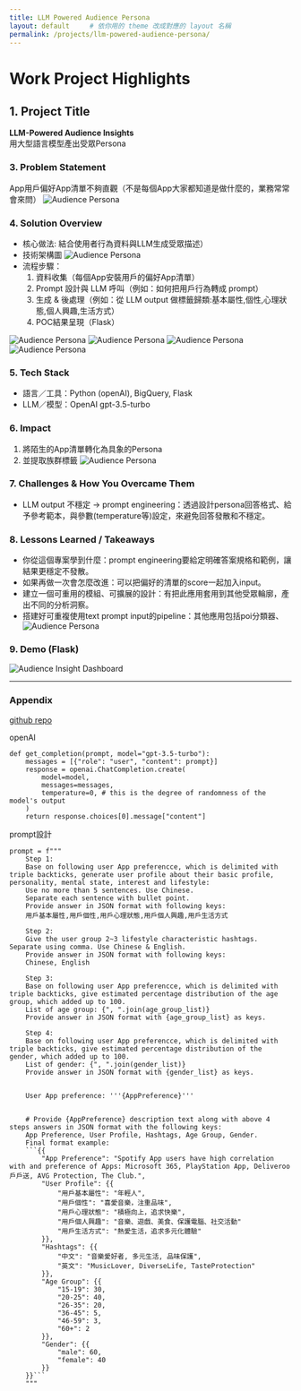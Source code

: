 ```yaml
---
title: LLM Powered Audience Persona
layout: default     # 依你用的 theme 改成對應的 layout 名稱
permalink: /projects/llm-powered-audience-persona/
---
```



# Work Project Highlights

## 1. Project Title  
**LLM-Powered Audience Insights**  
用大型語言模型產出受眾Persona

### 3. Problem Statement  
App用戶偏好App清單不夠直觀（不是每個App大家都知道是做什麼的，業務常常會來問）
![Audience Persona](images/llm_persona_01.png)


### 4. Solution Overview  
- 核心做法: 結合使用者行為資料與LLM生成受眾描述）  
- 技術架構圖
![Audience Persona](images/llm_persona_04.png)
- 流程步驟：  
  1. 資料收集（每個App安裝用戶的偏好App清單）  
  2. Prompt 設計與 LLM 呼叫（例如：如何把用戶行為轉成 prompt）  
  4. 生成 & 後處理（例如：從 LLM output 做標籤歸類:基本屬性,個性,心理狀態,個人興趣,生活方式）  
  4. POC結果呈現（Flask）

![Audience Persona](images/llm_persona_05.png)
![Audience Persona](images/llm_persona_06.png)
![Audience Persona](images/llm_persona_07.png)
![Audience Persona](images/llm_persona_08.png)

### 5. Tech Stack  
- 語言／工具：Python (openAI), BigQuery, Flask 
- LLM／模型：OpenAI gpt-3.5-turbo


### 6. Impact  
1. 將陌生的App清單轉化為具象的Persona
2. 並提取族群標籤
![Audience Persona](images/llm_persona_02.png)


### 7. Challenges & How You Overcame Them  
- LLM output 不穩定 → prompt engineering：透過設計persona回答格式、給予參考範本，與參數(temperature等)設定，來避免回答發散和不穩定。


### 8. Lessons Learned / Takeaways  
- 你從這個專案學到什麼：prompt engineering要給定明確答案規格和範例，讓結果更穩定不發散。  
- 如果再做一次會怎麼改進：可以把偏好的清單的score一起加入input。 
- 建立一個可重用的模組、可擴展的設計：有把此應用套用到其他受眾輪廓，產出不同的分析洞察。
- 搭建好可重複使用text prompt input的pipeline：其他應用包括poi分類器、
![Audience Persona](images/llm_persona_12.png)


### 9. Demo (Flask)
![Audience Insight Dashboard](images/llm-insights-dashboard.png)

--- 

### Appendix

[github repo](https://github.com/hsuanlion/AudienceProfile-by-chatGPT/tree/main/app)

openAI

```
def get_completion(prompt, model="gpt-3.5-turbo"):
    messages = [{"role": "user", "content": prompt}]
    response = openai.ChatCompletion.create(
        model=model,
        messages=messages,
        temperature=0, # this is the degree of randomness of the model's output
    )
    return response.choices[0].message["content"]
  ```

prompt設計

```
prompt = f"""
    Step 1:
    Base on following user App preferencce, which is delimited with triple backticks, generate user profile about their basic profile, personality, mental state, interest and lifestyle:
    Use no more than 5 sentences. Use Chinese.
    Separate each sentence with bullet point.
    Provide answer in JSON format with following keys:
    用戶基本屬性,用戶個性,用戶心理狀態,用戶個人興趣,用戶生活方式

    Step 2:
    Give the user group 2~3 lifestyle characteristic hashtags. Separate using comma. Use Chinese & English.
    Provide answer in JSON format with following keys:
    Chinese, English

    Step 3:
    Base on following user App preferencce, which is delimited with triple backticks, give estimated percentage distribution of the age group, which added up to 100.
    List of age group: {", ".join(age_group_list)}
    Provide answer in JSON format with {age_group_list} as keys.

    Step 4:
    Base on following user App preferencce, which is delimited with triple backticks, give estimated percentage distribution of the gender, which added up to 100.
    List of gender: {", ".join(gender_list)}
    Provide answer in JSON format with {gender_list} as keys.


    User App preference: '''{AppPreference}'''


    # Provide {AppPreference} description text along with above 4 steps answers in JSON format with the following keys:
    App Preference, User Profile, Hashtags, Age Group, Gender.
    Final format example:
    ```{{
        "App Preference": "Spotify App users have high correlation with and preference of Apps: Microsoft 365, PlayStation App, Deliveroo 戶戶送, AVG Protection, The Club.",
        "User Profile": {{
            "用戶基本屬性": "年輕人",
            "用戶個性": "喜愛音樂，注重品味",
            "用戶心理狀態": "積極向上，追求快樂",
            "用戶個人興趣": "音樂、遊戲、美食、保護電腦、社交活動"
            "用戶生活方式": "熱愛生活，追求多元化體驗"
        }},
        "Hashtags": {{
            "中文": "音樂愛好者, 多元生活, 品味保護",
            "英文": "MusicLover, DiverseLife, TasteProtection"
        }},
        "Age Group": {{
            "15-19": 30,
            "20-25": 40,
            "26-35": 20,
            "36-45": 5,
            "46-59": 3,
            "60+": 2
        }},
        "Gender": {{
            "male": 60,
            "female": 40
        }}
    }}```
    """
```

